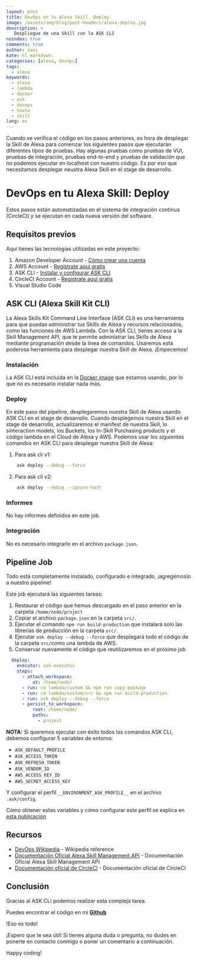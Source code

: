 ```yaml
---
layout: post
title: DevOps en tu Alexa Skill. Deploy.
image: /assets/img/blog/post-headers/alexa-deploy.jpg
description: >
   Despliegue de una Skill con la ASK CLI
noindex: true
comments: true
author: xavi
kate: hl markdown;
categories: [alexa, devops]
tags:
  - alexa
keywords:
  - alexa
  - lambda
  - docker
  - ask
  - devops
  - howto
  - skill
lang: es
---
```


Cuando se verifica el código en los pasos anteriores, es hora de desplegar la Skill de Alexa para comenzar los siguientes pasos que ejecutarán diferentes tipos de pruebas. 
Hay algunas pruebas como pruebas de VUI, pruebas de integración, pruebas end-to-end y pruebas de validación que no podemos ejecutar en localhost con nuestro código. 
Es por eso que necesitamos desplegar neustra Alexa Skill en el stage de desarrollo.

# DevOps en tu Alexa Skill: Deploy

Estos pasos están automatizadas en el sistema de integración continua (CircleCI) y se ejecutan en cada nueva versión del software.

## Requisitos previos

Aquí tienes las tecnologías utilizadas en este proyecto:
1. Amazon Developer Account - [Cómo crear una cuenta](http://developer.amazon.com/)
2. AWS Account - [Regístrate aquí gratis](https://aws.amazon.com/)
3. ASK CLI - [Instalar y configurar ASK CLI](https://developer.amazon.com/es-ES/docs/alexa/smapi/quick-start-alexa-skills-kit-command-line-interface.html)
4. CircleCI Account -  [Regístrate aquí gratis](https://circleci.com/)
5. Visual Studio Code

## ASK CLI (Alexa Skill Kit CLI)

La Alexa Skills Kit Command Line Interface (ASK CLI) es una herramienta para que puedas administrar tus Skills de Alexa y recursos relacionados, como las funciones de AWS Lambda.
Con la ASK CLI, tienes acceso a la Skill Management API, que te permite administrar las Skills de Alexa mediante programación desde la línea de comandos.
Usaremos esta poderosa herramienta para desplegar nuestra Skill de Alexa. ¡Empecemos!

### Instalación

La ASK CLI está incluida en la [Docker image](https://hub.docker.com/repository/docker/xavidop/alexa-ask-aws-cli) que estamos usando, por lo que no es necesario instalar nada más.

### Deploy

En este paso del pipeline, desplegaremos nuestra Skill de Alexa usando ASK CLI en el stage de desarrollo.
Cuando desplegemos nuestra Skill en el stage de desarrollo, actualizaremos el manifest de nuestra Skill, lo sinteraction models, los Buckets, los In-Skill Purchasing products y el código lambda en el Cloud de Alexa y AWS.
Podemos usar los siguientes comandos en ASK CLI para desplegar nuestra Skill de Alexa:

1. Para ask cli v1:
```bash
    ask deploy --debug --force
```

2. Para ask cli v2:
```bash
    ask deploy --debug --ignore-hash
```

### Informes

No hay informes definidos en este job.

### Integración

No es necesario integrarlo en el archivo `package.json`.

## Pipeline Job

Todo está completamente instalado, configurado e integrado, ¡agregémoslo a nuestro pipeline!

Este job ejecutará las siguientes tareas:
1. Restaurar el código que hemos descargado en el paso anterior en la carpeta `/home/node/project`
2. Copiar el archivo `package.json` en la carpeta `src/`.
3. Ejecutar el comando `npm run build-production` que instalará solo las librerías de producción en la carpeta `src/`.
4. Ejecutar `ask deploy --debug --force` que desplegará todo el código de la carpeta `src/`como una lambda de AWS.
5. Conservar nuevamente el código que reutilizaremos en el próximo job

```yaml
  deploy:
    executor: ask-executor
    steps:
      - attach_workspace:
          at: /home/node/
      - run: cd lambda/custom && npm run copy-package
      - run: cd lambda/custom/src && npm run build-production
      - run: ask deploy --debug --force
      - persist_to_workspace:
          root: /home/node/
          paths:
            - project
```
**NOTA:** Si queremos ejecutar con éxito todos los comandos ASK CLI, debemos configurar 5 variables de entorno:

* `ASK_DEFAULT_PROFILE`
* `ASK_ACCESS_TOKEN`
* `ASK_REFRESH_TOKEN`
* `ASK_VENDOR_ID`
* `AWS_ACCESS_KEY_ID`
* `AWS_SECRET_ACCESS_KEY`

Y configurar el perfil `__ENVIRONMENT_ASK_PROFILE__` en el archivo `.ask/config`.

Cómo obtener estas variables y cómo configurar este perfil se explica en [esta publicación](https://dzone.com/articles/docker-image-for-ask-and-aws-cli-1)

## Recursos
* [DevOps Wikipedia](https://en.wikipedia.org/wiki/DevOps) - Wikipedia reference
* [Documentación Oficial Alexa Skill Management API](https://developer.amazon.com/es-ES/docs/alexa/smapi/skill-testing-operations.html) - Documentación Oficial Alexa Skill Management API
* [Documentación oficial de CircleCI](https://circleci.com/docs/) - Documentación oficial de CircleCI

## Conclusión 

Gracias al ASK CLI podemos realizar esta compleja tarea.

Puedes encontrar el código en mi [**Github**](https://github.com/xavidop/alexa-nodejs-lambda-helloworld/blob/master/CICD.md)

!Eso es todo!

¡Espero que te sea útil! Si tienes alguna duda o pregunta, no dudes en ponerte en contacto conmigo o poner un comentario a continuación.

Happy coding!
    
